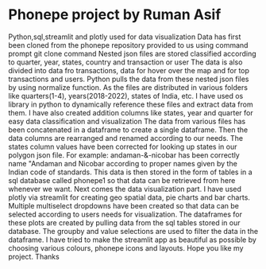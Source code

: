 # Phonepe project by Ruman Asif
Python,sql,streamlit and plotly used for data visualization
Data has first been cloned from the phonepe repository provided to us using command prompt git clone command
Nested json files are stored classified according to quarter, year, states, country and transaction or user
The data is also divided into data fro transactions, data for hover over the map and for top transactions and users.
Python pulls the data from these nested json files by using normalize function.
As the files are distributed in various folders like quarters(1-4), years(2018-2022), states of India, etc. I have used os library in python to dynamically reference these files and extract data from them.
I have also created addition columns like states, year and quarter for easy data classification and visualization
The data from various files has been concatenated in a dataframe to create a single dataframe.
Then the data columns are rearranged and renamed according to our needs.
The states column values have been corrected for looking up states in our polygon json file. For example: andaman-&-nicobar has been correctly name "Andaman and Nicobar according to proper names given by the Indian code of standards.
This data is then stored in the form of tables in a sql database called phonepe1 so that data can be retrieved from here whenever we want.
Next comes the data visualization part. I have used plotly via streamlit for creating geo spatial data, pie charts and bar charts.
Multiple multiselect dropdowns have been created so that data can be selected according to users needs for visualization.
The dataframes for these plots are created by pulling data from the sql tables stored in our database.
The groupby and value selections are used to filter the data in the dataframe.
I have tried to make the streamlit app as beautiful as possible by choosing various colours, phonepe icons and layouts.
Hope you like my project. Thanks
